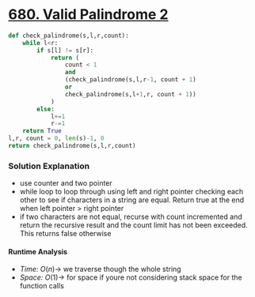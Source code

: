 # [680. Valid Palindrome 2](https://leetcode.com/problems/valid-palindrome-ii/description/)

```python
def check_palindrome(s,l,r,count):
    while l<r:
        if s[l] != s[r]:
            return (
                count < 1 
                and 
                (check_palindrome(s,l,r-1, count + 1)
                or 
                check_palindrome(s,l+1,r, count + 1))
            )
        else:
            l+=1
            r-=1
    return True
l,r, count = 0, len(s)-1, 0
return check_palindrome(s,l,r,count)
```

### Solution Explanation 
- use counter and two pointer 
- while loop to loop through using left and right pointer checking each other to see if characters in a string are equal. Return true at the end when left pointer > right pointer 
- if two characters are not equal, recurse with count incremented and return the recursive result and the count limit has not been exceeded. This returns false otherwise
#### Runtime Analysis  
- *Time:* $O(n) \rightarrow$ we traverse though the whole string
- *Space:* $O(1) \rightarrow$ for space if youre not considering stack space for the function calls